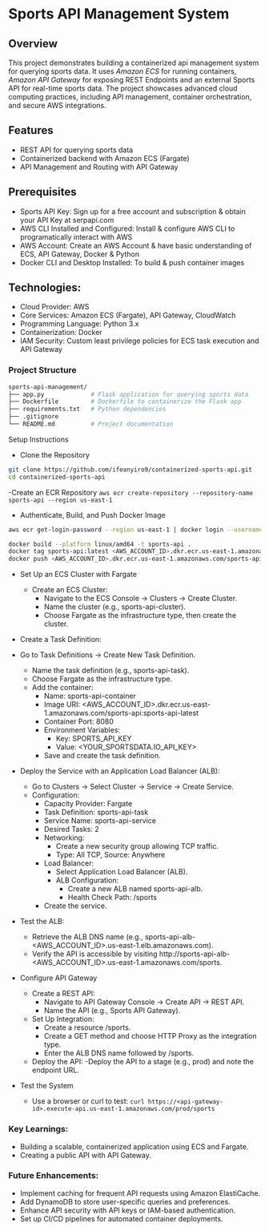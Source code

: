 # Sports API Management System

## Overview

This project demonstrates building a containerized api management system for querying sports data. It uses *Amazon ECS* for running containers, *Amazon API Gateway* for exposing REST Endpoints and an external Sports API for real-time sports data. The project showcases advanced cloud computing practices, including API management, container orchestration, and secure AWS integrations.

## Features

- REST API for querying sports data
- Containerized backend with Amazon ECS (Fargate)
- API Management and Routing with API Gateway

## Prerequisites
- Sports API Key: Sign up for a free account and subscription & obtain your API Key at serpapi.com
- AWS CLI Installed and Configured: Install & configure AWS CLI to programatically interact with AWS
- AWS Account: Create an AWS Account & have basic understanding of ECS, API Gateway, Docker & Python
- Docker CLI and Desktop Installed: To build & push container images

## Technologies:

- Cloud Provider: AWS
- Core Services: Amazon ECS (Fargate), API Gateway, CloudWatch
- Programming Language: Python 3.x
- Containerization: Docker
- IAM Security: Custom least privilege policies for ECS task execution and API Gateway

### Project Structure

```sh
sports-api-management/
├── app.py             # Flask application for querying sports data
├── Dockerfile         # Dockerfile to containerize the Flask app
├── requirements.txt   # Python dependencies
├── .gitignore         
└── README.md          # Project documentation
```

Setup Instructions

- Clone the Repository
```sh
git clone https://github.com/ifeanyiro9/containerized-sports-api.git
cd containerized-sports-api
```

-Create an ECR Repository
`aws ecr create-repository --repository-name sports-api --region us-east-1`

- Authenticate, Build, and Push Docker Image

```sh
aws ecr get-login-password --region us-east-1 | docker login --username AWS --password-stdin <AWS_ACCOUNT_ID>.dkr.ecr.us-east-1.amazonaws.com

docker build --platform linux/amd64 -t sports-api .
docker tag sports-api:latest <AWS_ACCOUNT_ID>.dkr.ecr.us-east-1.amazonaws.com/sports-api:sports-api-latest
docker push <AWS_ACCOUNT_ID>.dkr.ecr.us-east-1.amazonaws.com/sports-api:sports-api-latest
```

- Set Up an ECS Cluster with Fargate
  - Create an ECS Cluster:
    - Navigate to the ECS Console → Clusters → Create Cluster.
    - Name the cluster (e.g., sports-api-cluster).
    - Choose Fargate as the infrastructure type, then create the cluster.

- Create a Task Definition:

- Go to Task Definitions → Create New Task Definition.
  - Name the task definition (e.g., sports-api-task).
  - Choose Fargate as the infrastructure type.
  - Add the container:
    - Name: sports-api-container
    - Image URI: <AWS_ACCOUNT_ID>.dkr.ecr.us-east-1.amazonaws.com/sports-api:sports-api-latest
    - Container Port: 8080
    - Environment Variables:
      - Key: SPORTS_API_KEY
      - Value: <YOUR_SPORTSDATA.IO_API_KEY>
    - Save and create the task definition.

- Deploy the Service with an Application Load Balancer (ALB):
  - Go to Clusters → Select Cluster → Service → Create Service.
  - Configuration:
    - Capacity Provider: Fargate
    - Task Definition: sports-api-task
    - Service Name: sports-api-service
    - Desired Tasks: 2
    - Networking:
      - Create a new security group allowing TCP traffic.
      - Type: All TCP, Source: Anywhere
    - Load Balancer:
      - Select Application Load Balancer (ALB).
      - ALB Configuration:
        - Create a new ALB named sports-api-alb.
        - Health Check Path: /sports
    - Create the service.
- Test the ALB:
  - Retrieve the ALB DNS name (e.g., sports-api-alb-<AWS_ACCOUNT_ID>.us-east-1.elb.amazonaws.com).
  - Verify the API is accessible by visiting http://sports-api-alb-<AWS_ACCOUNT_ID>.us-east-1.amazonaws.com/sports.

- Configure API Gateway
  - Create a REST API:
    - Navigate to API Gateway Console → Create API → REST API.
    - Name the API (e.g., Sports API Gateway).
  - Set Up Integration:
    - Create a resource /sports.
    - Create a GET method and choose HTTP Proxy as the integration type.
    - Enter the ALB DNS name followed by /sports.
  - Deploy the API:
  -Deploy the API to a stage (e.g., prod) and note the endpoint URL.

- Test the System
  - Use a browser or curl to test:
  `curl https://<api-gateway-id>.execute-api.us-east-1.amazonaws.com/prod/sports`


### Key Learnings:

- Building a scalable, containerized application using ECS and Fargate.
- Creating a public API with API Gateway.

### Future Enhancements:

- Implement caching for frequent API requests using Amazon ElastiCache.
- Add DynamoDB to store user-specific queries and preferences.
- Enhance API security with API keys or IAM-based authentication.
- Set up CI/CD pipelines for automated container deployments.






